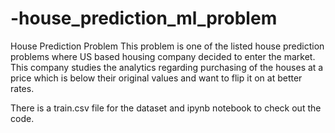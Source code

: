 # -house_prediction_ml_problem

House Prediction Problem This problem is one of the listed house prediction problems where US based housing company decided to enter the market. This company studies the analytics regarding purchasing of the houses at a price which is below their original values and want to flip it on at better rates.

There is a train.csv file for the dataset and ipynb notebook to check out the code.
